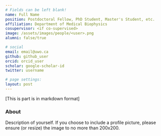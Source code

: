 ```yaml
---
# Fields can be left blank! 
name: Full Name
position: Postdoctoral Fellow, PhD Student, Master's Student, etc.
affiliation: Department of Medical Biophysics
cosupervisor: <if co-supervised>
image: /assets/images/people/<user>.png
alumni: false/true

# social
email: email@uwo.ca
github: github_user
orcid: orcid_user
scholar: google-scholar-id
twitter: username

# page settings:
layout: post
---
```


[This is part is in markdown format]

### About

Description of yourself. If you choose to include a profile picture, please ensure (or resize) the image to no more than 200x200.